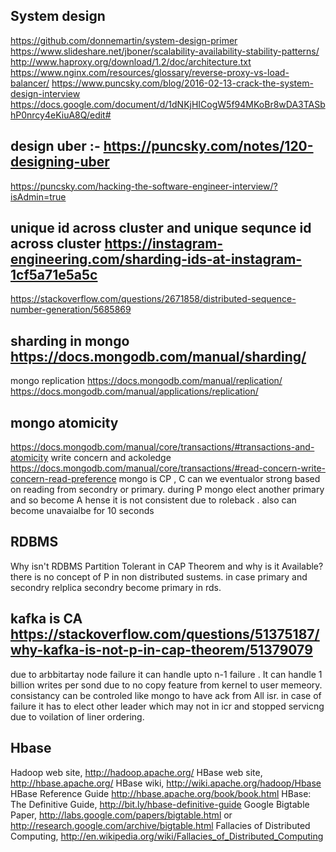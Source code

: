 ## System design

https://github.com/donnemartin/system-design-primer
https://www.slideshare.net/jboner/scalability-availability-stability-patterns/
http://www.haproxy.org/download/1.2/doc/architecture.txt
https://www.nginx.com/resources/glossary/reverse-proxy-vs-load-balancer/
https://www.puncsky.com/blog/2016-02-13-crack-the-system-design-interview
https://docs.google.com/document/d/1dNKjHICogW5f94MKoBr8wDA3TASbhP0nrcy4eKiuA8Q/edit#

## design uber :- https://puncsky.com/notes/120-designing-uber
https://puncsky.com/hacking-the-software-engineer-interview/?isAdmin=true

## unique id across cluster and unique sequnce id across cluster https://instagram-engineering.com/sharding-ids-at-instagram-1cf5a71e5a5c
https://stackoverflow.com/questions/2671858/distributed-sequence-number-generation/5685869



## sharding in mongo https://docs.mongodb.com/manual/sharding/
mongo replication https://docs.mongodb.com/manual/replication/
https://docs.mongodb.com/manual/applications/replication/

## mongo atomicity
https://docs.mongodb.com/manual/core/transactions/#transactions-and-atomicity
write concern and ackoledge  https://docs.mongodb.com/manual/core/transactions/#read-concern-write-concern-read-preference
mongo is CP , C can we eventualor strong based on reading from secondry or primary. during P mongo elect another primary and so become A hense it is not consistent due to roleback . also can become unavaialbe for 10 seconds


## RDBMS
Why isn't RDBMS Partition Tolerant in CAP Theorem and why is it Available?
there is no concept of P in non distributed sustems. in case primary and secondry relplica secondry become primary in rds.


## kafka is CA https://stackoverflow.com/questions/51375187/why-kafka-is-not-p-in-cap-theorem/51379079
due to arbbitartay node failure it can handle upto n-1 failure . It  can handle 1 billion writes per sond due to no copy feature from kernel to user memeory. consistancy can be controled like mongo to have ack from All isr. in case of failure it has to elect other leader which may not in icr and stopped servicng due to voilation of liner ordering.

## Hbase
Hadoop web site, http://hadoop.apache.org/
HBase web site, http://hbase.apache.org/
HBase wiki, http://wiki.apache.org/hadoop/Hbase HBase Reference Guide http://hbase.apache.org/book/book.html
HBase: The Definitive Guide, http://bit.ly/hbase-definitive-guide
Google Bigtable Paper, http://labs.google.com/papers/bigtable.html or http://research.google.com/archive/bigtable.html
Fallacies of Distributed Computing, http://en.wikipedia.org/wiki/Fallacies_of_Distributed_Computing
